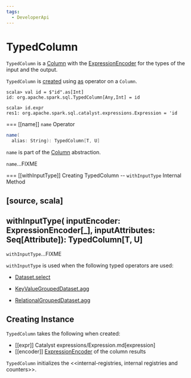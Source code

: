 ```yaml
---
tags:
  - DeveloperApi
---
```


# TypedColumn

`TypedColumn` is a [Column](Column.md) with the [ExpressionEncoder](#encoder) for the types of the input and the output.

`TypedColumn` is [created](#creating-instance) using [as](Column.md#as) operator on a `Column`.

```text
scala> val id = $"id".as[Int]
id: org.apache.spark.sql.TypedColumn[Any,Int] = id

scala> id.expr
res1: org.apache.spark.sql.catalyst.expressions.Expression = 'id
```

=== [[name]] `name` Operator

```scala
name(
  alias: String): TypedColumn[T, U]
```

`name` is part of the [Column](Column.md#name) abstraction.

`name`...FIXME

=== [[withInputType]] Creating TypedColumn -- `withInputType` Internal Method

[source, scala]
----
withInputType(
  inputEncoder: ExpressionEncoder[_],
  inputAttributes: Seq[Attribute]): TypedColumn[T, U]
----

`withInputType`...FIXME

`withInputType` is used when the following typed operators are used:

* [Dataset.select](dataset-operators.md#select)

* [KeyValueGroupedDataset.agg](KeyValueGroupedDataset.md#agg)

* [RelationalGroupedDataset.agg](RelationalGroupedDataset.md#agg)

## Creating Instance

`TypedColumn` takes the following when created:

* [[expr]] Catalyst expressions/Expression.md[expression]
* [[encoder]] [ExpressionEncoder](ExpressionEncoder.md) of the column results

`TypedColumn` initializes the <<internal-registries, internal registries and counters>>.
